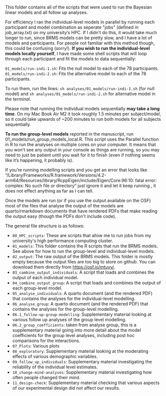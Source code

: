 This folder contains all of the scripts that were used to run the Bayesian linear models and all follow up analyses. 

For efficiency I ran the individual-level models in parallel by running each participant and model combination as seperate "jobs" (defined in job_array.txt) on my university’s HPC. If I didn't do this, it would take much longer to run, since BRMS models can be pretty slow, and I have a lot of models and participants. For people not familiar with this method though, this could be confusing (sorry!). **If you wish to run the individual-level models locally yourself**, I have made some shell scripts that will loop through each participant and fit the models to data sequentially: 

`01_models/run-indi-1.sh`: Fits the null model to each of the 78 participants. 
`01_models/run-indi-2.sh`: Fits the alternative model to each of the 78 participants. 

To run them, run the lines: `sh analyses/01_models/run-indi-1.sh` (for null model) and `sh analyses/01_models/run-indi-2.sh` for alternative model in the *terminal*. 

Please note that running the individual models sequentially **may take a long time**. On my Mac Book Air M2 it took roughly 1.5 minutes per subject/model, so it could take upwards of ~200 minutes to run both models for all subjects sequentially. 

**To run the group-level models** reported in the manuscript, run 01_models/run_group_models_local.R. This script uses the Parallel function in R to run the analyses on multiple cores on your computer. It means that you won’t see any output in your console as things are running, so you may need to just be patient until you wait for it to finish (even if nothing seems like it’s happening, it probably is). 

If you’re running modelling scripts and you get an error that looks like “/Library/Frameworks/R.framework/Versions/4.2-arm64/Resources/library/RcppEigen/include/Eigen/Core:96:10: fatal error: complex: No such file or directory” just ignore it and let it keep running., it does not effect anything as far as I can tell. 

Once the models are run (or if you use the output available on the OSF) most of the files that analyse the output of the models are quarto/rmarkdown documents that have rendered PDFs that make reading the output easy (though the PDFs don't include code). 

The general file structure is as follows: 

- ``00_HPC_scripts``: These are scripts that allow me to run jobs from my university's high performance computing cluster. 
- ``01_models``: This folder contains the R scripts that run the BRMS models. See above for how to run the group-level and individual-level models.
- ``02_output``: The raw output of the BRMS models. This folder is mostly empty because the output files are too big to store on github. You can download them directly from https://osf.io/mtuyv/. 
- ``03_combine_output_individuals``: A script that loads and combines the output of each individual model. 
- ``04_combine_output_group``: A script that loads and combines the output of each group-level model.
- ``05_analyse_individuals``: A quarto document (and the rendered PDF) that contains the analyses for the individual-level modelling.
- ``06_analyse_group``: A quarto document (and the rendered PDF) that contains the analyses for the group-level modelling.
- ``06.1_follow-up-group-modelling``: Supplementary material looking at various follow up analyses of the group level modelling. 
- ``06.2_group_coefficients``: taken from analyse group, this is a supplementary material going into more detail about the model coefficients for the group level analyses, including post hoc comparisons for the interactions. 
- ``07_Plots``: Various plots 
- ``08_exploratory``: Supplementary material looking at the moderating effects of various demographic variables. 
- ``09_follow_up_individuals``: Supplementary material investigating the reliability of the individual level estimates. 
- ``10_change-mind-analyses``: Supplementary material investigating how often people changed their mind. 
- ``11_design-check``: Supplementary material checking that various aspects of our experimental design did not affect our results. 
